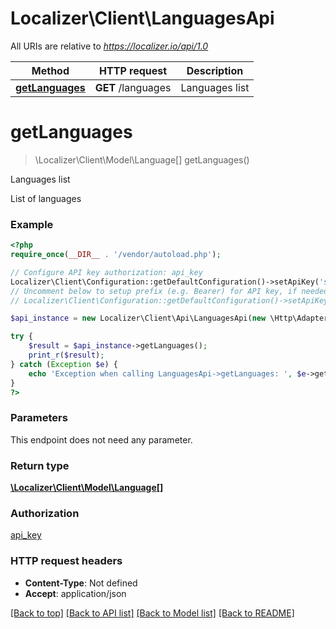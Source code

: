 # Localizer\Client\LanguagesApi

All URIs are relative to *https://localizer.io/api/1.0*

Method | HTTP request | Description
------------- | ------------- | -------------
[**getLanguages**](LanguagesApi.md#getLanguages) | **GET** /languages | Languages list


# **getLanguages**
> \Localizer\Client\Model\Language[] getLanguages()

Languages list

List of languages

### Example
```php
<?php
require_once(__DIR__ . '/vendor/autoload.php');

// Configure API key authorization: api_key
Localizer\Client\Configuration::getDefaultConfiguration()->setApiKey('sig', 'YOUR_API_KEY');
// Uncomment below to setup prefix (e.g. Bearer) for API key, if needed
// Localizer\Client\Configuration::getDefaultConfiguration()->setApiKeyPrefix('sig', 'Bearer');

$api_instance = new Localizer\Client\Api\LanguagesApi(new \Http\Adapter\Guzzle6\Client());

try {
    $result = $api_instance->getLanguages();
    print_r($result);
} catch (Exception $e) {
    echo 'Exception when calling LanguagesApi->getLanguages: ', $e->getMessage(), PHP_EOL;
}
?>
```

### Parameters
This endpoint does not need any parameter.

### Return type

[**\Localizer\Client\Model\Language[]**](../Model/Language.md)

### Authorization

[api_key](../../README.md#api_key)

### HTTP request headers

 - **Content-Type**: Not defined
 - **Accept**: application/json

[[Back to top]](#) [[Back to API list]](../../README.md#documentation-for-api-endpoints) [[Back to Model list]](../../README.md#documentation-for-models) [[Back to README]](../../README.md)

